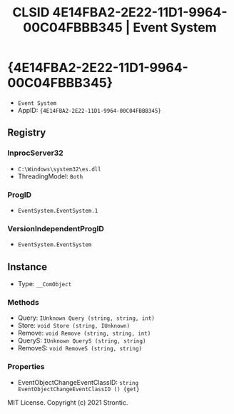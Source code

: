 ﻿---
title: "CLSID 4E14FBA2-2E22-11D1-9964-00C04FBBB345 | Event System"
excerpt: What is COM-Object CLSID 4E14FBA2-2E22-11D1-9964-00C04FBBB345?
---

# {4E14FBA2-2E22-11D1-9964-00C04FBBB345}

* `Event System`
* AppID: `{4E14FBA2-2E22-11D1-9964-00C04FBBB345}`

## Registry


### InprocServer32

* `C:\Windows\system32\es.dll`
* ThreadingModel: `Both`

### ProgID

* `EventSystem.EventSystem.1`

### VersionIndependentProgID

* `EventSystem.EventSystem`

## Instance

* Type: `__ComObject`

### Methods

* Query: `IUnknown Query (string, string, int)`
* Store: `void Store (string, IUnknown)`
* Remove: `void Remove (string, string, int)`
* QueryS: `IUnknown QueryS (string, string)`
* RemoveS: `void RemoveS (string, string)`

### Properties

* EventObjectChangeEventClassID: `string EventObjectChangeEventClassID () {get} `

MIT License. Copyright (c) 2021 Strontic.



